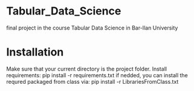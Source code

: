 # Tabular_Data_Science
final project in the course Tabular Data Science in Bar-Ilan University

# Installation
Make sure that your current directory is the project folder.
Install requirements: pip install -r requirements.txt
if nedded, you can install the requred packaged from class via: pip install -r LibrariesFromClass.txt
